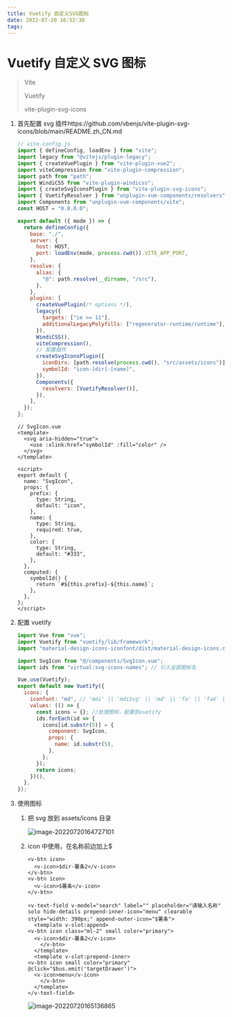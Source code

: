 ```yaml
---
title: Vuetify 自定义SVG图标
date: 2022-07-20 16:52:30
tags:
---
```


# Vuetify 自定义 SVG 图标

> Vite
>
> Vuetify
>
> vite-plugin-svg-icons

1. 首先配置 svg 插件https://github.com/vbenjs/vite-plugin-svg-icons/blob/main/README.zh_CN.md

   ```javascript
   // vite.config.js
   import { defineConfig, loadEnv } from "vite";
   import legacy from "@vitejs/plugin-legacy";
   import { createVuePlugin } from "vite-plugin-vue2";
   import viteCompression from "vite-plugin-compression";
   import path from "path";
   import WindiCSS from "vite-plugin-windicss";
   import { createSvgIconsPlugin } from "vite-plugin-svg-icons";
   import { VuetifyResolver } from "unplugin-vue-components/resolvers";
   import Components from "unplugin-vue-components/vite";
   const HOST = "0.0.0.0";

   export default ({ mode }) => {
     return defineConfig({
       base: "./",
       server: {
         host: HOST,
         port: loadEnv(mode, process.cwd()).VITE_APP_PORT,
       },
       resolve: {
         alias: {
           "@": path.resolve(__dirname, "/src"),
         },
       },
       plugins: [
         createVuePlugin(/* options */),
         legacy({
           targets: ["ie >= 11"],
           additionalLegacyPolyfills: ["regenerator-runtime/runtime"],
         }),
         WindiCSS(),
         viteCompression(),
         // 配置插件
         createSvgIconsPlugin({
           iconDirs: [path.resolve(process.cwd(), "src/assets/icons")],
           symbolId: "icon-[dir]-[name]",
         }),
         Components({
           resolvers: [VuetifyResolver()],
         }),
       ],
     });
   };
   ```

   ```vue
   // SvgIcon.vue
   <template>
     <svg aria-hidden="true">
       <use :xlink:href="symbolId" :fill="color" />
     </svg>
   </template>

   <script>
   export default {
     name: "SvgIcon",
     props: {
       prefix: {
         type: String,
         default: "icon",
       },
       name: {
         type: String,
         required: true,
       },
       color: {
         type: String,
         default: "#333",
       },
     },
     computed: {
       symbolId() {
         return `#${this.prefix}-${this.name}`;
       },
     },
   };
   </script>
   ```

2. 配置 vuetify

   ```javascript
   import Vue from "vue";
   import Vuetify from "vuetify/lib/framework";
   import "material-design-icons-iconfont/dist/material-design-icons.css";

   import SvgIcon from "@/components/SvgIcon.vue";
   import ids from "virtual:svg-icons-names"; // 引入全部图标名

   Vue.use(Vuetify);
   export default new Vuetify({
     icons: {
       iconfont: "md", // 'mdi' || 'mdiSvg' || 'md' || 'fa' || 'fa4' || 'faSvg'
       values: (() => {
         const icons = {}; //处理图标，配置到vuetify
         ids.forEach(id => {
           icons[id.substr(5)] = {
             component: SvgIcon,
             props: {
               name: id.substr(5),
             },
           };
         });
         return icons;
       })(),
     },
   });
   ```

3. 使用图标

   1. 把 svg 放到 assets/icons 目录

      ![image-20220720164727101](https://cdn.jsdelivr.net/gh/houxiaozhao/imageLibrary@master/uPic/2022/07/20/5tftoo.png)

   2. icon 中使用，在名称前边加上$

      ```vue
      <v-btn icon>
        <v-icon>$dir-薯条2</v-icon>
      </v-btn>
      <v-btn icon>
        <v-icon>$薯条</v-icon>
      </v-btn>
      ```

      ```vue
      <v-text-field v-model="search" label="" placeholder="请输入名称" solo hide-details prepend-inner-icon="menu" clearable style="width: 390px;" append-outer-icon="$薯条">
        <template v-slot:append>
      <v-btn icon class="ml-2" small color="primary">
        <v-icon>$dir-薯条2</v-icon>
          </v-btn>
        </template>
        <template v-slot:prepend-inner>
      <v-btn icon small color="primary" @click="$bus.emit('targetDrawer')">
        <v-icon>menu</v-icon>
          </v-btn>
        </template>
      </v-text-field>
      ```

      ![image-20220720165136865](https://cdn.jsdelivr.net/gh/houxiaozhao/imageLibrary@master/uPic/2022/07/20/LB8nEk.png)
